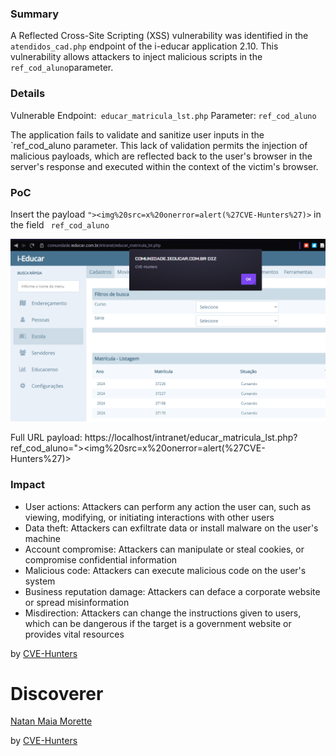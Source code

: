 ### Summary

A Reflected Cross-Site Scripting (XSS) vulnerability was identified in the `atendidos_cad.php` endpoint of the i-educar application 2.10. This vulnerability allows attackers to inject malicious scripts in the `ref_cod_aluno`parameter.

### Details
Vulnerable Endpoint:` educar_matricula_lst.php`
Parameter: `ref_cod_aluno`

The application fails to validate and sanitize user inputs in the `ref_cod_aluno parameter. This lack of validation permits the injection of malicious payloads, which are reflected back to the user's browser in the server's response and executed within the context of the victim's browser.

### PoC

Insert the payload `"><img%20src=x%20onerror=alert(%27CVE-Hunters%27)>` in the field ` ref_cod_aluno`

![imagem](/images/xss019.png)

Full URL payload: https://localhost/intranet/educar_matricula_lst.php?ref_cod_aluno="><img%20src=x%20onerror=alert(%27CVE-Hunters%27)>

### Impact

- User actions: Attackers can perform any action the user can, such as viewing, modifying, or initiating interactions with other users
- Data theft: Attackers can exfiltrate data or install malware on the user's machine
- Account compromise: Attackers can manipulate or steal cookies, or compromise confidential information
- Malicious code: Attackers can execute malicious code on the user's system
- Business reputation damage: Attackers can deface a corporate website or spread misinformation
- Misdirection: Attackers can change the instructions given to users, which can be dangerous if the target is a government website or provides vital resources

by [CVE-Hunters](https://github.com/Sec-Dojo-Cyber-House/cve-hunters)

# Discoverer

[Natan Maia Morette](https://nmmorette.github.io) 

by [CVE-Hunters](https://github.com/Sec-Dojo-Cyber-House/cve-hunters)